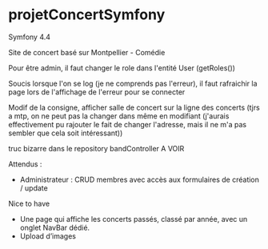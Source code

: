 # projetConcertSymfony
Symfony 4.4

Site de concert basé sur Montpellier - Comédie

Pour être admin, il faut changer le role dans l'entité User (getRoles())

Soucis lorsque l'on se log (je ne comprends pas l'erreur), il faut rafraichir la page lors de l'affichage de l'erreur pour se connecter

Modif de la consigne, afficher salle de concert sur la ligne des concerts (tjrs a mtp, on ne peut pas la changer dans même en modifiant (j'aurais effectivement pu rajouter le fait de changer l'adresse, mais il ne m'a pas sembler que cela soit intéressant))

truc bizarre dans le repository bandController A VOIR


Attendus :
- Administrateur :
    CRUD membres avec accès aux formulaires de création / update

Nice to have
- Une page qui affiche les concerts passés, classé par année, avec un onglet NavBar dédié.
- Upload d’images